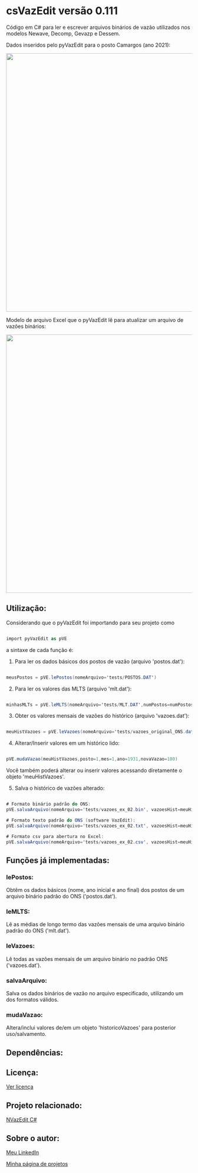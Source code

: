 # csVazEdit versão 0.111
Código em C# para ler e escrever arquivos binários de vazão utilizados nos modelos Newave, Decomp, Gevazp e Dessem.

Dados inseridos pelo pyVazEdit para o posto Camargos (ano 2021):

<img src="figs/pyVazEdit_Exemplo4_Camargos.png" width="700"> 

Modelo de arquivo Excel que o pyVazEdit lê para atualizar um arquivo de vazões binários:

<img src="figs/pyVazEdit_Exemplo_Excel.png" width="700"> 


## Utilização:

Considerando que o pyVazEdit foi importando para seu projeto como
```C#

import pyVazEdit as pVE

```
a sintaxe de cada função é:


1) Para ler os dados básicos dos postos de vazão (arquivo 'postos.dat'):
```C#

meusPostos = pVE.lePostos(nomeArquivo='tests/POSTOS.DAT')

```

2) Para ler os valores das MLTS (arquivo 'mlt.dat'):
```C#

minhasMLTs = pVE.leMLTS(nomeArquivo='tests/MLT.DAT',numPostos=numPostos)

```

3) Obter os valores mensais de vazões do histórico (arquivo 'vazoes.dat'):
```C#

meuHistVazoes = pVE.leVazoes(nomeArquivo='tests/vazoes_original_ONS.dat', anoInicial=1931, numPostos=numPostos)

```

4) Alterar/Inserir valores em um histórico lido:
```C#

pVE.mudaVazao(meuHistVazoes,posto=1,mes=1,ano=1931,novaVazao=180)

```
Você também poderá alterar ou inserir valores acessando diretamente o objeto 'meuHistVazoes'.

5) Salva o histórico de vazões alterado:
```C#

# Formato binário padrão do ONS:
pVE.salvaArquivo(nomeArquivo='tests/vazoes_ex_02.bin', vazoesHist=meuHistVazoes, tipoArquivo='binario')   

# Formato texto padrão do ONS (software VazEdit):
pVE.salvaArquivo(nomeArquivo='tests/vazoes_ex_02.txt', vazoesHist=meuHistVazoes, tipoArquivo='vazEdit')   

# Formato csv para abertura no Excel:
pVE.salvaArquivo(nomeArquivo='tests/vazoes_ex_02.csv', vazoesHist=meuHistVazoes, tipoArquivo='csv')       


```

## Funções já implementadas:

### lePostos:
Obtêm os dados básicos (nome, ano inicial e ano final) dos postos de um arquivo binário padrão do ONS ('postos.dat').

### leMLTS:
Lê as médias de longo termo das vazões mensais de uma arquivo binário padrão do ONS ('mlt.dat').

### leVazoes:
Lê todas as vazões mensais de um arquivo binário no padrão ONS ('vazoes.dat').

### salvaArquivo:
Salva os dados binários de vazão no arquivo especificado, utilizando um dos formatos válidos.

### mudaVazao:
Altera/inclui valores de/em um objeto 'historicoVazoes' para posterior uso/salvamento.


## Dependências:



## Licença:

[Ver licença](LICENSE)


## Projeto relacionado:

[NVazEdit C#](http://nrbenergia.somee.com/SoftDev/NVazEdit/NVazEdit)


## Sobre o autor:

[Meu LinkedIn](http://www.linkedin.com/in/nelsonrossibittencourt)

[Minha página de projetos](http://www.nrbenergia.somee.com)
